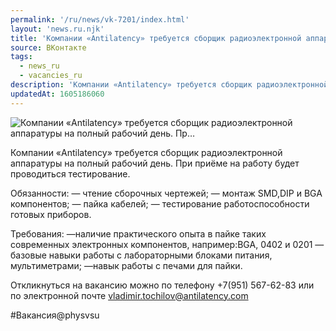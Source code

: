 ```yaml
---
permalink: '/ru/news/vk-7201/index.html'
layout: 'news.ru.njk'
title: 'Компании «Antilatency» требуется сборщик радиоэлектронной аппаратуры на полный рабочий день. Пр'
source: ВКонтакте
tags:
  - news_ru
  - vacancies_ru
description: 'Компании «Antilatency» требуется сборщик радиоэлектронной аппаратуры на полный рабочий день. Пр…'
updatedAt: 1605186060
---
```

![Компании «Antilatency» требуется сборщик радиоэлектронной аппаратуры на полный рабочий день. Пр…](https://sun9-18.userapi.com/impg/Ukt8-6FAPAt45fQF34hgKfeBJVTl2selTGIdIw/aRVlF1aa5bk.jpg?size=1280x853&quality=96&proxy=1&sign=c998c3e353e93ed167e90d01e644813e&c_uniq_tag=0AyBUTEaJlOYZJNxDshJYJqLA7dSjUbUqOWQuevwmOc&type=album)

Компании «Antilatency» требуется сборщик радиоэлектронной аппаратуры на полный рабочий день. При приёме на работу будет проводиться тестирование.

Обязанности:
— чтение сборочных чертежей;
— монтаж SMD,DIP и BGA компонентов;
— пайка кабелей;
— тестирование работоспособности готовых приборов.

Требования:
—наличие практического опыта в пайке таких современных электронных компонентов, например:BGA, 0402 и 0201
—базовые навыки работы с лабораторными блоками питания, мультиметрами;
—навык работы с печами для пайки.

Откликнуться на вакансию можно по телефону +7(951) 567-62-83 или по электронной почте vladimir.tochilov@antilatency.com

#Вакансия@physvsu

